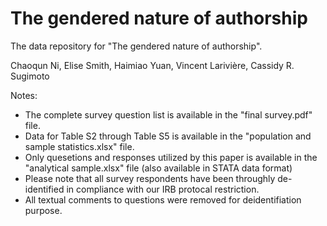 # The gendered nature of authorship
The data repository for "The gendered nature of authorship".

Chaoqun Ni, Elise Smith, Haimiao Yuan, Vincent Larivière, Cassidy R. Sugimoto

Notes:
* The complete survey question list is available in the "final survey.pdf" file.
* Data for Table S2 through Table S5 is available in the "population and sample statistics.xlsx" file.
* Only quesetions and responses utilized by this paper is available in the "analytical sample.xlsx" file (also available in STATA data format)
* Please note that all survey respondents have been throughly de-identified in compliance with our IRB protocal restriction.
* All textual comments to questions were removed for deidentifiation purpose. 
